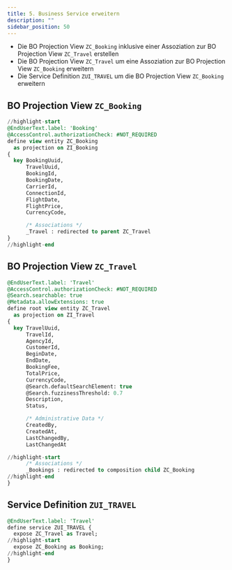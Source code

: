 ```yaml
---
title: 5. Business Service erweitern
description: ""
sidebar_position: 50
---
```


- Die BO Projection View `ZC_Booking` inklusive einer Assoziation zur BO Projection View `ZC_Travel` erstellen
- Die BO Projection View `ZC_Travel` um eine Assoziation zur BO Projection View `ZC_Booking` erweitern
- Die Service Definition `ZUI_TRAVEL` um die BO Projection View `ZC_Booking` erweitern

## BO Projection View `ZC_Booking`

```sql showLineNumbers
//highlight-start
@EndUserText.label: 'Booking'
@AccessControl.authorizationCheck: #NOT_REQUIRED
define view entity ZC_Booking
  as projection on ZI_Booking
{
  key BookingUuid,
      TravelUuid,
      BookingId,
      BookingDate,
      CarrierId,
      ConnectionId,
      FlightDate,
      FlightPrice,
      CurrencyCode,

      /* Associations */
      _Travel : redirected to parent ZC_Travel
}
//highlight-end
```

## BO Projection View `ZC_Travel`

```sql showLineNumbers
@EndUserText.label: 'Travel'
@AccessControl.authorizationCheck: #NOT_REQUIRED
@Search.searchable: true
@Metadata.allowExtensions: true
define root view entity ZC_Travel
  as projection on ZI_Travel
{
  key TravelUuid,
      TravelId,
      AgencyId,
      CustomerId,
      BeginDate,
      EndDate,
      BookingFee,
      TotalPrice,
      CurrencyCode,
      @Search.defaultSearchElement: true
      @Search.fuzzinessThreshold: 0.7
      Description,
      Status,

      /* Administrative Data */
      CreatedBy,
      CreatedAt,
      LastChangedBy,
      LastChangedAt

//highlight-start
      /* Associations */
      _Bookings : redirected to composition child ZC_Booking
//highlight-end
}
```

## Service Definition `ZUI_TRAVEL`

```sql showLineNumbers
@EndUserText.label: 'Travel'
define service ZUI_TRAVEL {
  expose ZC_Travel as Travel;
//highlight-start
  expose ZC_Booking as Booking;
//highlight-end
}
```
